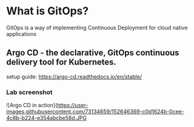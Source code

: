 # What is GitOps?
GitOps is a way of implementing Continuous Deployment for cloud native applications

## Argo CD - the declarative, GitOps continuous delivery tool for Kubernetes.
setup guide: https://argo-cd.readthedocs.io/en/stable/

### Lab screenshot
![Argo CD in action](https://user-images.githubusercontent.com/73134659/152646369-c0d1624b-0cee-4c8b-b224-e354abcbe58d.JPG



